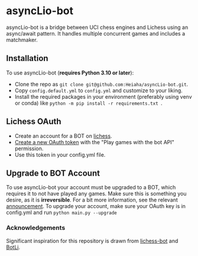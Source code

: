 # asyncLio-bot
asyncLio-bot is a bridge between UCI chess engines and Lichess using an async/await pattern.
It handles multiple concurrent games and includes a matchmaker.

## Installation
To use asyncLio-bot (**requires Python 3.10 or later**):
* Clone the repo as `git clone git@github.com:Heiaha/asyncLio-bot.git`.
* Copy `config.default.yml` to `config.yml` and customize to your liking.
* Install the required packages in your environment (preferably using venv or conda) like `python -m pip install -r requirements.txt
`.

## Lichess OAuth
* Create an account for a BOT on [lichess](https://lichess.org/signup).
* [Create a new OAuth token](https://lichess.org/account/oauth/token/create?scopes%5B%5D=bot:play&description=asyncLio-bot) with the "Play games with the bot API" permission.
* Use this token in your config.yml file.

## Upgrade to BOT Account
To use asyncLio-bot your account must be upgraded to a BOT, which requires it to not have played any games. 
Make sure this is something you desire, as it is **irreversible**.
For a bit more information, see the relevant [announcement](https://lichess.org/blog/WvDNticAAMu_mHKP/welcome-lichess-bots).
To upgrade your account, make sure your OAuth key is in config.yml and run ```python main.py --upgrade```

### Acknowledgements
Significant inspiration for this repository is drawn from [lichess-bot](https://github.com/ShailChoksi/lichess-bot) and [BotLi](https://github.com/Torom/BotLi).

